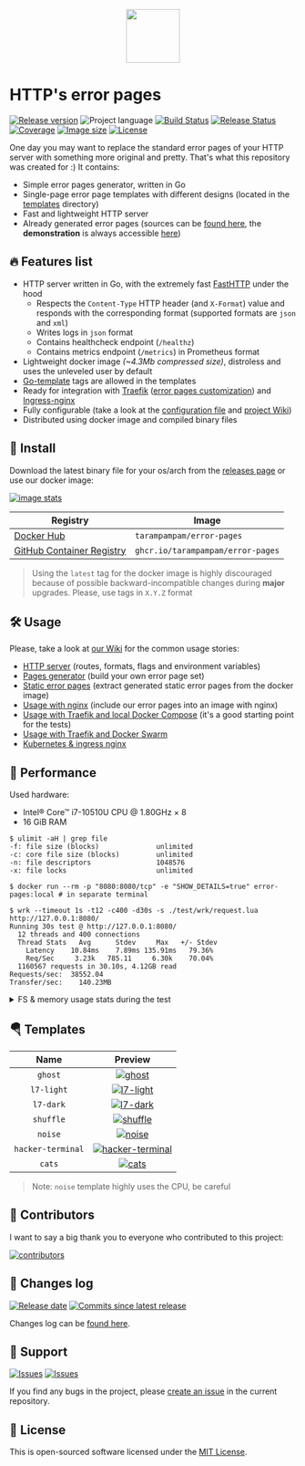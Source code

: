 <p align="center">
  <img src="https://hsto.org/webt/rm/9y/ww/rm9ywwx3gjv9agwkcmllhsuyo7k.png" width="94" alt="" />
</p>

# HTTP's error pages

[![Release version][badge-release]][releases]
![Project language][badge-lang]
[![Build Status][badge-ci-build]][actions-page]
[![Release Status][badge-ci-release]][actions-page]
[![Coverage][badge-coverage]][coverage]
[![Image size][badge-image-size]][docker-hub]
[![License][badge-license]][license]

One day you may want to replace the standard error pages of your HTTP server with something more original and pretty. That's what this repository was created for :) It contains:

- Simple error pages generator, written in Go
- Single-page error page templates with different designs (located in the [templates](https://github.com/tarampampam/error-pages/tree/master/templates) directory)
- Fast and lightweight HTTP server
- Already generated error pages (sources can be [found here][preview-sources], the **demonstration** is always accessible [here][preview-demo])

## 🔥 Features list

- HTTP server written in Go, with the extremely fast [FastHTTP][fasthttp] under the hood
  - Respects the `Content-Type` HTTP header (and `X-Format`) value and responds with the corresponding format (supported formats are `json` and `xml`)
  - Writes logs in `json` format
  - Contains healthcheck endpoint (`/healthz`)
  - Contains metrics endpoint (`/metrics`) in Prometheus format
- Lightweight docker image _(~4.3Mb compressed size)_, distroless and uses the unleveled user by default
- [Go-template](https://pkg.go.dev/text/template) tags are allowed in the templates
- Ready for integration with [Traefik][traefik] ([error pages customization](https://doc.traefik.io/traefik/middlewares/http/errorpages/)) and [Ingress-nginx][ingress-nginx]
- Fully configurable (take a look at the [configuration file](https://github.com/tarampampam/error-pages/blob/master/error-pages.yml) and [project Wiki][wiki])
- Distributed using docker image and compiled binary files

## 🧩 Install

Download the latest binary file for your os/arch from the [releases page][releases] or use our docker image:

[![image stats](https://dockeri.co/image/tarampampam/error-pages)][docker-hub-tags]

| Registry                          | Image                             |
|-----------------------------------|-----------------------------------|
| [Docker Hub][docker-hub]          | `tarampampam/error-pages`         |
| [GitHub Container Registry][ghcr] | `ghcr.io/tarampampam/error-pages` |

> Using the `latest` tag for the docker image is highly discouraged because of possible backward-incompatible changes during **major** upgrades. Please, use tags in `X.Y.Z` format

## 🛠 Usage

Please, take a look at [our Wiki][wiki] for the common usage stories:

- [HTTP server][wiki-http-server] (routes, formats, flags and environment variables)
- [Pages generator][wiki-generator] (build your own error page set)
- [Static error pages][wiki-static-error-pages] (extract generated static error pages from the docker image)
- [Usage with nginx][wiki-usage-with-nginx] (include our error pages into an image with nginx)
- [Usage with Traefik and local Docker Compose][wiki-traefik-docker-compose] (it's a good starting point for the tests)
- [Usage with Traefik and Docker Swarm][wiki-traefik-swarm]
- [Kubernetes & ingress nginx][wiki-k8s-ingress-nginx]

[wiki]:https://github.com/tarampampam/error-pages/wiki
[wiki-http-server]:https://github.com/tarampampam/error-pages/wiki/HTTP-server
[wiki-generator]:https://github.com/tarampampam/error-pages/wiki/Generator
[wiki-static-error-pages]:https://github.com/tarampampam/error-pages/wiki/Static-error-pages
[wiki-usage-with-nginx]:https://github.com/tarampampam/error-pages/wiki/Usage-with-nginx
[wiki-traefik-swarm]:https://github.com/tarampampam/error-pages/wiki/Traefik-(docker-swarm)
[wiki-traefik-docker-compose]:https://github.com/tarampampam/error-pages/wiki/Traefik-(docker-compose)
[wiki-k8s-ingress-nginx]:https://github.com/tarampampam/error-pages/wiki/Kubernetes-&-ingress-nginx

## 🦾 Performance

Used hardware:

- Intel® Core™ i7-10510U CPU @ 1.80GHz × 8
- 16 GiB RAM

```shell
$ ulimit -aH | grep file
-f: file size (blocks)              unlimited
-c: core file size (blocks)         unlimited
-n: file descriptors                1048576
-x: file locks                      unlimited

$ docker run --rm -p "8080:8080/tcp" -e "SHOW_DETAILS=true" error-pages:local # in separate terminal

$ wrk --timeout 1s -t12 -c400 -d30s -s ./test/wrk/request.lua http://127.0.0.1:8080/
Running 30s test @ http://127.0.0.1:8080/
  12 threads and 400 connections
  Thread Stats   Avg      Stdev     Max   +/- Stdev
    Latency    10.84ms    7.89ms 135.91ms   79.36%
    Req/Sec     3.23k   785.11     6.30k    70.04%
  1160567 requests in 30.10s, 4.12GB read
Requests/sec:  38552.04
Transfer/sec:    140.23MB
```

<details>
  <summary>FS & memory usage stats during the test</summary>

  <p align="center">
    <img src="https://hsto.org/webt/ts/w-/lz/tsw-lznvru0ngjneiimkwq7ysyc.png" alt="" />
  </p>
</details>

## 🪂 Templates

|       Name        |                              Preview                               |
|:-----------------:|:------------------------------------------------------------------:|
|      `ghost`      |                [![ghost][ghost-screen]][ghost-link]                |
|    `l7-light`     |           [![l7-light][l7-light-screen]][l7-light-link]            |
|     `l7-dark`     |             [![l7-dark][l7-dark-screen]][l7-dark-link]             |
|     `shuffle`     |             [![shuffle][shuffle-screen]][shuffle-link]             |
|      `noise`      |                [![noise][noise-screen]][noise-link]                |
| `hacker-terminal` | [![hacker-terminal][hacker-terminal-screen]][hacker-terminal-link] |
|      `cats`       |                 [![cats][cats-screen]][cats-link]                  |

> Note: `noise` template highly uses the CPU, be careful

[ghost-screen]:https://hsto.org/webt/oj/cl/4k/ojcl4ko_cvusy5xuki6efffzsyo.gif
[ghost-link]:https://tarampampam.github.io/error-pages/ghost/404.html
[l7-light-screen]:https://hsto.org/webt/xc/iq/vt/xciqvty-aoj-rchfarsjhutpjny.png
[l7-light-link]:https://tarampampam.github.io/error-pages/l7-light/404.html
[l7-dark-screen]:https://hsto.org/webt/s1/ih/yr/s1ihyrqs_y-sgraoimfhk6ypney.png
[l7-dark-link]:https://tarampampam.github.io/error-pages/l7-dark/404.html
[shuffle-screen]:https://hsto.org/webt/7w/rk/3m/7wrk3mrzz3y8qfqwovmuvacu-bs.gif
[shuffle-link]:https://tarampampam.github.io/error-pages/shuffle/404.html
[noise-screen]:https://hsto.org/webt/42/oq/8y/42oq8yok_i-arrafjt6hds_7ahy.gif
[noise-link]:https://tarampampam.github.io/error-pages/noise/404.html
[hacker-terminal-screen]:https://hsto.org/webt/5s/l0/p1/5sl0p1_ud_nalzjzsj5slz6dfda.gif
[hacker-terminal-link]:https://tarampampam.github.io/error-pages/hacker-terminal/404.html
[cats-screen]:https://hsto.org/webt/_g/y-/ke/_gy-keqinz-3867jbw36v37-iwe.jpeg
[cats-link]:https://tarampampam.github.io/error-pages/cats/404.html

## 🦾 Contributors

I want to say a big thank you to everyone who contributed to this project:

[![contributors](https://contrib.rocks/image?repo=tarampampam/error-pages)][contributors]

[contributors]:https://github.com/tarampampam/error-pages/graphs/contributors

## 📰 Changes log

[![Release date][badge-release-date]][releases]
[![Commits since latest release][badge-commits]][commits]

Changes log can be [found here][changelog].

## 👾 Support

[![Issues][badge-issues]][issues]
[![Issues][badge-prs]][prs]

If you find any bugs in the project, please [create an issue][new-issue] in the current repository.

## 📖 License

This is open-sourced software licensed under the [MIT License][license].

[badge-ci-build]:https://img.shields.io/github/workflow/status/tarampampam/error-pages/tests?maxAge=30&label=tests&logo=github
[badge-ci-release]:https://img.shields.io/github/workflow/status/tarampampam/error-pages/release?maxAge=30&label=release&logo=github
[badge-coverage]:https://img.shields.io/codecov/c/github/tarampampam/error-pages/master.svg?maxAge=30
[badge-release]:https://img.shields.io/github/release/tarampampam/error-pages.svg?maxAge=30
[badge-image-size]:https://img.shields.io/docker/image-size/tarampampam/error-pages/latest?maxAge=30
[badge-lang]:https://img.shields.io/github/go-mod/go-version/tarampampam/error-pages?longCache=true
[badge-license]:https://img.shields.io/github/license/tarampampam/error-pages.svg?longCache=true
[badge-release-date]:https://img.shields.io/github/release-date/tarampampam/error-pages.svg?maxAge=180
[badge-commits]:https://img.shields.io/github/commits-since/tarampampam/error-pages/latest.svg?maxAge=45
[badge-issues]:https://img.shields.io/github/issues/tarampampam/error-pages.svg?maxAge=45
[badge-prs]:https://img.shields.io/github/issues-pr/tarampampam/error-pages.svg?maxAge=45

[coverage]:https://codecov.io/gh/tarampampam/error-pages
[actions-page]:https://github.com/tarampampam/error-pages/actions
[docker-hub]:https://hub.docker.com/r/tarampampam/error-pages
[docker-hub-tags]:https://hub.docker.com/r/tarampampam/error-pages/tags
[license]:https://github.com/tarampampam/error-pages/blob/master/LICENSE
[releases]:https://github.com/tarampampam/error-pages/releases
[commits]:https://github.com/tarampampam/error-pages/commits
[changelog]:https://github.com/tarampampam/error-pages/blob/master/CHANGELOG.md
[issues]:https://github.com/tarampampam/error-pages/issues
[new-issue]:https://github.com/tarampampam/error-pages/issues/new/choose
[prs]:https://github.com/tarampampam/error-pages/pulls
[ghcr]:https://github.com/users/tarampampam/packages/container/package/error-pages

[fasthttp]:https://github.com/valyala/fasthttp
[preview-sources]:https://github.com/tarampampam/error-pages/tree/gh-pages
[preview-demo]:https://tarampampam.github.io/error-pages/
[traefik]:https://github.com/traefik/traefik
[ingress-nginx]:https://github.com/kubernetes/ingress-nginx/tree/main/charts/ingress-nginx
